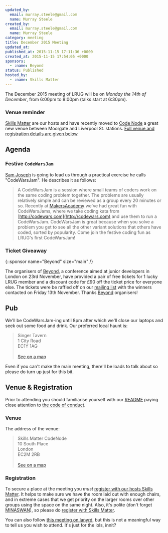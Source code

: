 ```yaml
---
updated_by:
  email: murray.steele@gmail.com
  name: Murray Steele
created_by:
  email: murray.steele@gmail.com
  name: Murray Steele
category: meeting
title: December 2015 Meeting
updated_at:
published_at: 2015-11-15 17:11:36 +0000
created_at: 2015-11-15 17:54:05 +0000
sponsors:
  - :name: Beyond
status: Published
hosted_by:
  - :name: Skills Matter
---
```


The December 2015 meeting of LRUG will be on *Monday the 14th of December*, from 6:00pm to 8:00pm (talks start at 6:30pm).

### Venue reminder

[Skills Matter](http://www.skillsmatter.com) are our hosts and have recently moved to [Code Node](https://skillsmatter.com/locations/264-skills-matter-codenode) a great new venue between Moorgate and Liverpool St. stations.  [Full venue and registration details are given below](#dec15registration).

Agenda
------

### Festive `CodeWarsJam`

[Sam Joseph](https://github.com/tansaku) is going to lead us through a practical exercise he calls "CodeWarsJam".  He describes it as follows:

> A CodeWarsJam is a session where small teams of coders work on the same coding
> problem together.  The problems are usually relatively simple and can be
> reviewed as a group every 20 minutes or so.  Recently at
> [MakersAcademy](http://www.makersacademy.com/) we've had great fun with
> CodeWarsJams, where we take coding kata from [http://codewars.com](http://codewars.com)
> and use them to run a CodeWarsJam.  CodeWarsJam is great because when you
> solve a problem you get to see all the other variant solutions that others
> have coded, sorted by popularity.  Come join the festive coding fun as LRUG's
> first CodeWarsJam!

### Ticket Giveaway

{::sponsor name="Beyond" size="main" /}

The organisers of [Beyond](http://beyondconf.co/), a conference aimed at junior developers in London on 23rd November, have provided a pair of free tickets for 1 lucky LRUG member and a discount code for £90 off the ticket price for everyone else.  The tickets were be raffled off on our [mailing list](/mailing-list) with the winners contacted on Friday 13th November.  Thanks [Beyond](http://beyondconf.co/) organisers!

Pub
---

We'll be CodeWarsJam-ing until 8pm after which we'll close our laptops and seek out some food and drink.  Our preferred local haunt is:

> Singer Tavern<br/>1 City Road<br/>EC1Y 1AG<br/><br/>[See on a map](https://goo.gl/maps/w9kPu)

Even if you can't make the main meeting, there'll be loads to talk about so please do turn up just for this bit.

Venue & Registration <a name="dec15registration">&nbsp;</a>
----------------------------------------------------------

Prior to attending you should familiarise yourself with our [README](http://readme.lrug.org/) paying close attention to [the code of conduct](http://readme.lrug.org/#code-of-conduct).

### Venue

The address of the venue:

> Skills Matter CodeNode<br/>10 South Place<br/>London<br/>EC2M 2RB<br/><br/>[See on a map](https://goo.gl/maps/ONJT4)

### Registration

To secure a place at the meeting you *must* [register with our hosts Skills Matter](https://skillsmatter.com/meetups/7566-london-ruby-usergroup).  It helps to make sure we have the room laid out with enough chairs, and in extreme cases that we get priority on the larger rooms over other groups using the space on the same night.  Also, it's polite (don't forget [MINASWAN](https://en.wikipedia.org/wiki/MINASWAN)), so please do [register with Skills Matter](https://skillsmatter.com/meetups/7566-london-ruby-usergroup).

You can also follow [this meeting on lanyrd](http://lanyrd.com/2015/lrug-december/), but this is not a meaningful way to tell us you wish to attend.  It's just for the lols, innit?
